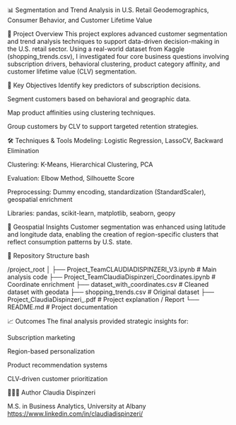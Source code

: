 📊 Segmentation and Trend Analysis in U.S. Retail
Geodemographics, Consumer Behavior, and Customer Lifetime Value


🧠 Project Overview
This project explores advanced customer segmentation and trend analysis techniques to support data-driven decision-making in the U.S. retail sector. Using a real-world dataset from Kaggle (shopping_trends.csv), I investigated four core business questions involving subscription drivers, behavioral clustering, product category affinity, and customer lifetime value (CLV) segmentation.


📌 Key Objectives
Identify key predictors of subscription decisions.

Segment customers based on behavioral and geographic data.

Map product affinities using clustering techniques.

Group customers by CLV to support targeted retention strategies.


🛠️ Techniques & Tools
Modeling: Logistic Regression, LassoCV, Backward Elimination

Clustering: K-Means, Hierarchical Clustering, PCA

Evaluation: Elbow Method, Silhouette Score

Preprocessing: Dummy encoding, standardization (StandardScaler), geospatial enrichment

Libraries: pandas, scikit-learn, matplotlib, seaborn, geopy


📍 Geospatial Insights
Customer segmentation was enhanced using latitude and longitude data, enabling the creation of region-specific clusters that reflect consumption patterns by U.S. state.


📁 Repository Structure
bash

/project_root
│
├── Project_TeamCLAUDIADISPINZERI_V3.ipynb          # Main analysis code
├── Project_TeamClaudiaDispinzeri_Coordinates.ipynb # Coordinate enrichment
├── dataset_with_coordinates.csv                    # Cleaned dataset with geodata
├── shopping_trends.csv                             # Original dataset
├── Project_ClaudiaDispinzeri_.pdf                  # Project explanation / Report
└── README.md                                       # Project documentation



📈 Outcomes
The final analysis provided strategic insights for:

Subscription marketing

Region-based personalization

Product recommendation systems

CLV-driven customer prioritization

👩🏻‍💻 Author
Claudia Dispinzeri

M.S. in Business Analytics, University at Albany
https://www.linkedin.com/in/claudiadispinzeri/
